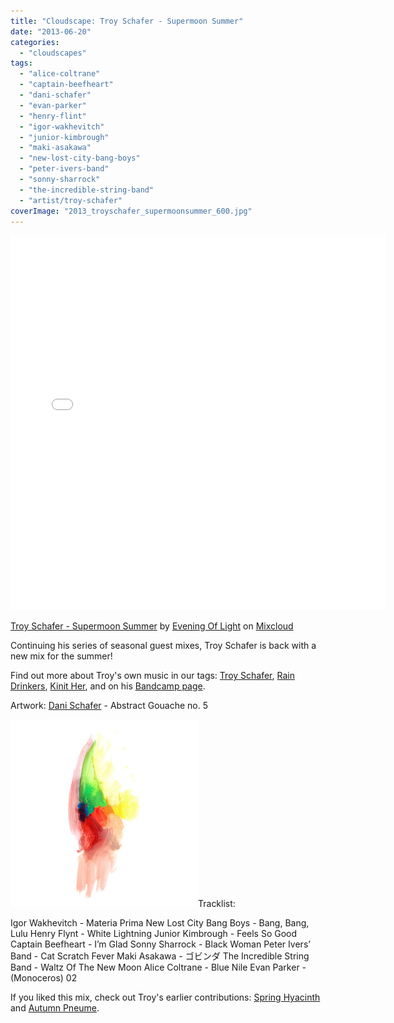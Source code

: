 ```yaml
---
title: "Cloudscape: Troy Schafer - Supermoon Summer"
date: "2013-06-20"
categories: 
  - "cloudscapes"
tags: 
  - "alice-coltrane"
  - "captain-beefheart"
  - "dani-schafer"
  - "evan-parker"
  - "henry-flint"
  - "igor-wakhevitch"
  - "junior-kimbrough"
  - "maki-asakawa"
  - "new-lost-city-bang-boys"
  - "peter-ivers-band"
  - "sonny-sharrock"
  - "the-incredible-string-band"
  - "artist/troy-schafer"
coverImage: "2013_troyschafer_supermoonsummer_600.jpg"
---
```


<iframe src="//www.mixcloud.com/widget/iframe/?feed=http%3A%2F%2Fwww.mixcloud.com%2Feveningoflight%2Ftroy-schafer-supermoon-summer%2F&amp;embed_uuid=835e01bb-235b-4ed3-b68d-7b7659ea60f9&amp;stylecolor=ffffff&amp;embed_type=widget_standard" height="600" width="600" frameborder="0"></iframe>

[Troy Schafer - Supermoon Summer](http://www.mixcloud.com/eveningoflight/troy-schafer-supermoon-summer/?utm_source=widget&utm_medium=web&utm_campaign=base_links&utm_term=resource_link) by [Evening Of Light](http://www.mixcloud.com/eveningoflight/?utm_source=widget&utm_medium=web&utm_campaign=base_links&utm_term=profile_link) on [Mixcloud](http://www.mixcloud.com/?utm_source=widget&utm_medium=web&utm_campaign=base_links&utm_term=homepage_link)

Continuing his series of seasonal guest mixes, Troy Schafer is back with a new mix for the summer!

Find out more about Troy's own music in our tags: [Troy Schafer](http://www.eveningoflight.nl/tag/troy-schafer), [Rain Drinkers](http://www.eveningoflight.nl/tag/rain-drinkers), [Kinit Her](http://www.eveningoflight.nl/tag/kinit-her), and on his [Bandcamp page](http://troyallenschafer.bandcamp.com/).

Artwork: [Dani Schafer](http://danischafer.com/home.html) - Abstract Gouache no. 5

![](images/2013_troyschafer_supermoonsummer_600.jpg)Tracklist:

Igor Wakhevitch - Materia Prima New Lost City Bang Boys - Bang, Bang, Lulu Henry Flynt - White Lightning Junior Kimbrough - Feels So Good Captain Beefheart - I’m Glad Sonny Sharrock - Black Woman Peter Ivers’ Band - Cat Scratch Fever Maki Asakawa - ゴビンダ The Incredible String Band - Waltz Of The New Moon Alice Coltrane - Blue Nile Evan Parker - (Monoceros) 02

If you liked this mix, check out Troy's earlier contributions: [Spring Hyacinth](http://www.eveningoflight.nl/2012/03/27/cloudscape-troy-schafer-spring-hyacinth-mix/ "Cloudscape: Troy Schafer – Spring Hyacinth") and [Autumn Pneume](http://www.eveningoflight.nl/2012/11/09/cloudscape-troy-schafer-autumn-pneume/ "Cloudscape: Troy Schafer – Autumn Pneume").
